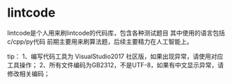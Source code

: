 # lintcode
 lintcode是个人用来刷lintcode的代码库，包含各种测试题目
 其中使用的语言包括c/cpp/py代码
 前期主要用来刷算法题，后续主要精力在人工智能上。

tip：
	1、编写代码工具为 VisualStudio2017 社区版，如果出现异常，请使用对应工具操作；
	2、所有文件编码为GB2312，不是UTF-8，如果有中文显示异常，请修改相关编码；
